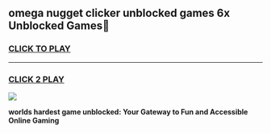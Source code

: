 
## omega nugget clicker unblocked games 6x Unblocked Games👋
<h3>
<a href="https://premium.freeplayer.one?title=omega_nugget_clicker_unblocked_games_6x&ref=16F">CLICK TO PLAY</a></h3>
<hr>

<h3>
<a href="https://premium.freeplayer.one?title=omega_nugget_clicker_unblocked_games_6x&ref=16F">CLICK 2 PLAY</a>
  
</h3>

<a href="https://premium.freeplayer.one?title=omega_nugget_clicker_unblocked_games_6x&ref=16F/"><img src="https://clearcache.store/games.png"></a>


**worlds hardest game unblocked: Your Gateway to Fun and Accessible Online Gaming**
